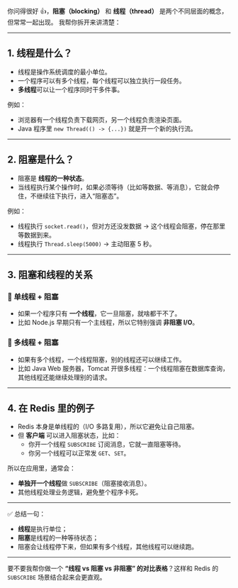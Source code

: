 你问得很好 👍，**阻塞（blocking）** 和 **线程（thread）** 是两个不同层面的概念，但常常一起出现。
 我帮你拆开来讲清楚：

------

## 1. 线程是什么？

- 线程是操作系统调度的最小单位。
- 一个程序可以有多个线程，每个线程可以独立执行一段任务。
- **多线程**可以让一个程序同时干多件事。

例如：

- 浏览器有一个线程负责下载网页，另一个线程负责渲染页面。
- Java 程序里 `new Thread(() -> {...})` 就是开一个新的执行流。

------

## 2. 阻塞是什么？

- 阻塞是 **线程的一种状态**。
- 当线程执行某个操作时，如果必须等待（比如等数据、等消息），它就会停住，不继续往下执行，进入“阻塞态”。

例如：

- 线程执行 `socket.read()`，但对方还没发数据 → 这个线程会阻塞，停在那里等数据到来。
- 线程执行 `Thread.sleep(5000)` → 主动阻塞 5 秒。

------

## 3. 阻塞和线程的关系

### 🔹 单线程 + 阻塞

- 如果一个程序只有 **一个线程**，它一旦阻塞，就啥都干不了。
- 比如 Node.js 早期只有一个主线程，所以它特别强调 **非阻塞 I/O**。

### 🔹 多线程 + 阻塞

- 如果有多个线程，一个线程阻塞，别的线程还可以继续工作。
- 比如 Java Web 服务器，Tomcat 开很多线程：一个线程阻塞在数据库查询，其他线程还能继续处理别的请求。

------

## 4. 在 Redis 里的例子

- Redis 本身是单线程的（I/O 多路复用），所以它避免让自己阻塞。
- 但 **客户端** 可以进入阻塞状态，比如：
  - 你开一个线程 `SUBSCRIBE` 订阅消息，它就一直阻塞等待。
  - 你另一个线程可以正常发 `GET`、`SET`。

所以在应用里，通常会：

- **单独开一个线程**做 `SUBSCRIBE`（阻塞接收消息）。
- 其他线程处理业务逻辑，避免整个程序卡死。

------

✅ 总结一句：

- **线程**是执行单位；
- **阻塞**是线程的一种等待状态；
- 阻塞会让线程停下来，但如果有多个线程，其他线程可以继续跑。

------

要不要我帮你做一个 **“线程 vs 阻塞 vs 非阻塞” 的对比表格**？这样和 Redis 的 `SUBSCRIBE` 场景结合起来会更直观。